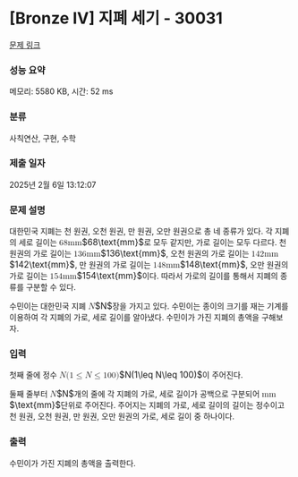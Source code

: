 # [Bronze IV] 지폐 세기 - 30031 

[문제 링크](https://www.acmicpc.net/problem/30031) 

### 성능 요약

메모리: 5580 KB, 시간: 52 ms

### 분류

사칙연산, 구현, 수학

### 제출 일자

2025년 2월 6일 13:12:07

### 문제 설명

<p>대한민국 지폐는 천 원권, 오천 원권, 만 원권, 오만 원권으로 총 네 종류가 있다. 각 지폐의 세로 길이는 <mjx-container class="MathJax" jax="CHTML" style="font-size: 109%; position: relative;"><mjx-math class="MJX-TEX" aria-hidden="true"><mjx-mn class="mjx-n"><mjx-c class="mjx-c36"></mjx-c><mjx-c class="mjx-c38"></mjx-c></mjx-mn><mjx-mtext class="mjx-n"><mjx-c class="mjx-c6D"></mjx-c><mjx-c class="mjx-c6D"></mjx-c></mjx-mtext></mjx-math><mjx-assistive-mml unselectable="on" display="inline"><math xmlns="http://www.w3.org/1998/Math/MathML"><mn>68</mn><mtext>mm</mtext></math></mjx-assistive-mml><span aria-hidden="true" class="no-mathjax mjx-copytext">$68\text{mm}$</span></mjx-container>로 모두 같지만, 가로 길이는 모두 다르다. 천 원권의 가로 길이는 <mjx-container class="MathJax" jax="CHTML" style="font-size: 109%; position: relative;"><mjx-math class="MJX-TEX" aria-hidden="true"><mjx-mn class="mjx-n"><mjx-c class="mjx-c31"></mjx-c><mjx-c class="mjx-c33"></mjx-c><mjx-c class="mjx-c36"></mjx-c></mjx-mn><mjx-mtext class="mjx-n"><mjx-c class="mjx-c6D"></mjx-c><mjx-c class="mjx-c6D"></mjx-c></mjx-mtext></mjx-math><mjx-assistive-mml unselectable="on" display="inline"><math xmlns="http://www.w3.org/1998/Math/MathML"><mn>136</mn><mtext>mm</mtext></math></mjx-assistive-mml><span aria-hidden="true" class="no-mathjax mjx-copytext">$136\text{mm}$</span></mjx-container>, 오천 원권의 가로 길이는 <mjx-container class="MathJax" jax="CHTML" style="font-size: 109%; position: relative;"><mjx-math class="MJX-TEX" aria-hidden="true"><mjx-mn class="mjx-n"><mjx-c class="mjx-c31"></mjx-c><mjx-c class="mjx-c34"></mjx-c><mjx-c class="mjx-c32"></mjx-c></mjx-mn><mjx-mtext class="mjx-n"><mjx-c class="mjx-c6D"></mjx-c><mjx-c class="mjx-c6D"></mjx-c></mjx-mtext></mjx-math><mjx-assistive-mml unselectable="on" display="inline"><math xmlns="http://www.w3.org/1998/Math/MathML"><mn>142</mn><mtext>mm</mtext></math></mjx-assistive-mml><span aria-hidden="true" class="no-mathjax mjx-copytext">$142\text{mm}$</span></mjx-container>, 만 원권의 가로 길이는 <mjx-container class="MathJax" jax="CHTML" style="font-size: 109%; position: relative;"><mjx-math class="MJX-TEX" aria-hidden="true"><mjx-mn class="mjx-n"><mjx-c class="mjx-c31"></mjx-c><mjx-c class="mjx-c34"></mjx-c><mjx-c class="mjx-c38"></mjx-c></mjx-mn><mjx-mtext class="mjx-n"><mjx-c class="mjx-c6D"></mjx-c><mjx-c class="mjx-c6D"></mjx-c></mjx-mtext></mjx-math><mjx-assistive-mml unselectable="on" display="inline"><math xmlns="http://www.w3.org/1998/Math/MathML"><mn>148</mn><mtext>mm</mtext></math></mjx-assistive-mml><span aria-hidden="true" class="no-mathjax mjx-copytext">$148\text{mm}$</span></mjx-container>, 오만 원권의 가로 길이는 <mjx-container class="MathJax" jax="CHTML" style="font-size: 109%; position: relative;"><mjx-math class="MJX-TEX" aria-hidden="true"><mjx-mn class="mjx-n"><mjx-c class="mjx-c31"></mjx-c><mjx-c class="mjx-c35"></mjx-c><mjx-c class="mjx-c34"></mjx-c></mjx-mn><mjx-mtext class="mjx-n"><mjx-c class="mjx-c6D"></mjx-c><mjx-c class="mjx-c6D"></mjx-c></mjx-mtext></mjx-math><mjx-assistive-mml unselectable="on" display="inline"><math xmlns="http://www.w3.org/1998/Math/MathML"><mn>154</mn><mtext>mm</mtext></math></mjx-assistive-mml><span aria-hidden="true" class="no-mathjax mjx-copytext">$154\text{mm}$</span></mjx-container>이다. 따라서 가로의 길이를 통해서 지폐의 종류를 구분할 수 있다.</p>

<p>수민이는 대한민국 지폐 <mjx-container class="MathJax" jax="CHTML" style="font-size: 109%; position: relative;"><mjx-math class="MJX-TEX" aria-hidden="true"><mjx-mi class="mjx-i"><mjx-c class="mjx-c1D441 TEX-I"></mjx-c></mjx-mi></mjx-math><mjx-assistive-mml unselectable="on" display="inline"><math xmlns="http://www.w3.org/1998/Math/MathML"><mi>N</mi></math></mjx-assistive-mml><span aria-hidden="true" class="no-mathjax mjx-copytext">$N$</span></mjx-container>장을 가지고 있다. 수민이는 종이의 크기를 재는 기계를 이용하여 각 지폐의 가로, 세로 길이를 알아냈다. 수민이가 가진 지폐의 총액을 구해보자.</p>

### 입력 

 <p>첫째 줄에 정수 <mjx-container class="MathJax" jax="CHTML" style="font-size: 109%; position: relative;"><mjx-math class="MJX-TEX" aria-hidden="true"><mjx-mi class="mjx-i"><mjx-c class="mjx-c1D441 TEX-I"></mjx-c></mjx-mi><mjx-mo class="mjx-n"><mjx-c class="mjx-c28"></mjx-c></mjx-mo><mjx-mn class="mjx-n"><mjx-c class="mjx-c31"></mjx-c></mjx-mn><mjx-mo class="mjx-n" space="4"><mjx-c class="mjx-c2264"></mjx-c></mjx-mo><mjx-mi class="mjx-i" space="4"><mjx-c class="mjx-c1D441 TEX-I"></mjx-c></mjx-mi><mjx-mo class="mjx-n" space="4"><mjx-c class="mjx-c2264"></mjx-c></mjx-mo><mjx-mn class="mjx-n" space="4"><mjx-c class="mjx-c31"></mjx-c><mjx-c class="mjx-c30"></mjx-c><mjx-c class="mjx-c30"></mjx-c></mjx-mn><mjx-mo class="mjx-n"><mjx-c class="mjx-c29"></mjx-c></mjx-mo></mjx-math><mjx-assistive-mml unselectable="on" display="inline"><math xmlns="http://www.w3.org/1998/Math/MathML"><mi>N</mi><mo stretchy="false">(</mo><mn>1</mn><mo>≤</mo><mi>N</mi><mo>≤</mo><mn>100</mn><mo stretchy="false">)</mo></math></mjx-assistive-mml><span aria-hidden="true" class="no-mathjax mjx-copytext">$N(1\leq N\leq 100)$</span></mjx-container>이 주어진다.</p>

<p>둘째 줄부터 <mjx-container class="MathJax" jax="CHTML" style="font-size: 109%; position: relative;"><mjx-math class="MJX-TEX" aria-hidden="true"><mjx-mi class="mjx-i"><mjx-c class="mjx-c1D441 TEX-I"></mjx-c></mjx-mi></mjx-math><mjx-assistive-mml unselectable="on" display="inline"><math xmlns="http://www.w3.org/1998/Math/MathML"><mi>N</mi></math></mjx-assistive-mml><span aria-hidden="true" class="no-mathjax mjx-copytext">$N$</span></mjx-container>개의 줄에 각 지폐의 가로, 세로 길이가 공백으로 구분되어 <mjx-container class="MathJax" jax="CHTML" style="font-size: 109%; position: relative;"><mjx-math class="MJX-TEX" aria-hidden="true"><mjx-mtext class="mjx-n"><mjx-c class="mjx-c6D"></mjx-c><mjx-c class="mjx-c6D"></mjx-c></mjx-mtext></mjx-math><mjx-assistive-mml unselectable="on" display="inline"><math xmlns="http://www.w3.org/1998/Math/MathML"><mtext>mm</mtext></math></mjx-assistive-mml><span aria-hidden="true" class="no-mathjax mjx-copytext">$\text{mm}$</span></mjx-container>단위로 주어진다. 주어지는 지폐의 가로, 세로 길이의 길이는 정수이고 천 원권, 오천 원권, 만 원권, 오만 원권의 가로, 세로 길이 중 하나이다.</p>

### 출력 

 <p>수민이가 가진 지폐의 총액을 출력한다.</p>


